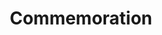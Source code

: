 ---
title: Commemoration
longTitle: 'Commémoration'
tags:
- gccommon
french:
- "[[Commemoration]]"
---